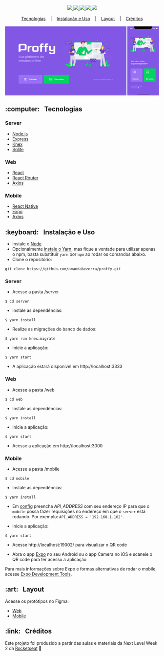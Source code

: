 <div align="center">
  <a href="https://www.typescriptlang.org/">
    <img src="https://img.shields.io/badge/made%20with-typescript-blueviolet">
  </a>
  <a href="https://nodejs.org/">
    <img src="https://img.shields.io/badge/server-nodejs-blueviolet">
  </a>
  <a href="https://reactjs.org/">
    <img src="https://img.shields.io/badge/web-reactjs-blueviolet">
  </a>
  <a href="https://reactnative.dev/">
    <img src="https://img.shields.io/badge/mobile-react%20native-blueviolet">
  </a>
  <a href="https://github.com/amandabezerra/proffy/blob/master/LICENSE">
    <img src="https://img.shields.io/badge/license-MIT-blueviolet">
  </a>
</div>

<br/>

<div align="center">
  <div>
    <a href="#tecnologias">Tecnologias</a>
    &nbsp;&nbsp;&nbsp;|&nbsp;&nbsp;&nbsp;
    <a href="#uso"> Instalação e Uso</a>
    &nbsp;&nbsp;&nbsp;|&nbsp;&nbsp;&nbsp;
    <a href="#layout">Layout</a>
    &nbsp;&nbsp;&nbsp;|&nbsp;&nbsp;&nbsp;
    <a href="#creditos">Créditos</a>
  </div>
  <br/>
  <div>
    <img src="./banner.png" alt="proffy">
  </div>
</div>


<h2 id="tecnologias">:computer: &nbsp; Tecnologias</h2>

<h3>Server</h3>

+ [Node.js](https://nodejs.org/)
+ [Express](https://expressjs.com/)
+ [Knex](http://knexjs.org/)
+ [Sqlite](https://www.sqlite.org/index.html)

<h3>Web</h3>

+ [React](https://reactjs.org/)
+ [React Router](https://reactrouter.com/)
+ [Axios](https://github.com/axios/axios)

<h3>Mobile</h3>

+ [React Native](https://reactnative.dev/)
+ [Expo](https://expo.io)
+ [Axios](https://github.com/axios/axios)


<h2 id="uso">:keyboard: &nbsp; Instalação e Uso</h2>

+ Instale o [Node](https://nodejs.org/en/download/)
+ Opcionalmente [instale o Yarn](https://classic.yarnpkg.com/en/docs/install), mas fique a vontade para utilizar apenas o npm, basta substituir `yarn` por `npm` ao rodar os comandos abaixo.
+ Clone o repositório:
```
git clone https://github.com/amandabezerra/proffy.git
```

<h3>Server</h3>

+ Acesse a pasta /server

```
$ cd server
```

+ Instale as dependências:
```
$ yarn install
```

+ Realize as migrações do banco de dados:

```
$ yarn run knex:migrate
```

+ Inicie a aplicação:
```
$ yarn start
```

+ A aplicação estará disponível em http://localhost:3333


<h3>Web</h3>

+ Acesse a pasta /web
```
$ cd web
```

+ Instale as dependências:
```
$ yarn install
```

+ Inicie a aplicação:
```
$ yarn start
```

+ Acesse a aplicação em http://localhost:3000


<h3>Mobile</h3>

+ Acesse a pasta /mobile

```
$ cd mobile
```

+ Instale as dependências:
```
$ yarn install
```

+ Em [config](./mobile/src/config/index.ts) preencha *API_ADDRESS* com seu endereço IP para que o `mobile` possa fazer requisições no endereço em que o `server` está rodando. Por exemplo: `API_ADDRESS = '192.168.1.102'`.

+ Inicie a aplicação:
```
$ yarn start
```

+ Acesse http://localhost:19002/ para visualizar o QR code

+ Abra o app [Expo](https://play.google.com/store/apps/details?id=host.exp.exponent) no seu Android ou o app Camera no iOS e scaneie o QR code para ter acesso a aplicação

Para mais informações sobre Expo e formas alternativas de rodar o mobile, acesse [Expo Development Tools](https://expo.io/tools#client).

<h2 id="layout">:art: &nbsp; Layout</h2>

Acesse os protótipos no Figma:
+ [Web](https://www.figma.com/file/GHGS126t7WYjnPZdRKChJF/Proffy-Web)
+ [Mobile](https://www.figma.com/file/e33KvgUpFdunXxJjHnK7CG/Proffy-Mobile)


<h2 id="creditos">:link:  &nbsp; Créditos</h2>

Este projeto foi produzido a partir das aulas e materiais da Next Level Week 2 da [Rocketseat](https://rocketseat.com.br/) :rocket:
